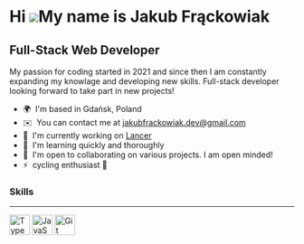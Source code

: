 Hi ![](https://user-images.githubusercontent.com/18350557/176309783-0785949b-9127-417c-8b55-ab5a4333674e.gif)My name is Jakub Frąckowiak
========================================================================================================================================

Full-Stack Web Developer
------------------------

My passion for coding started in 2021 and since then I am constantly expanding my knowlage and developing new skills. Full-stack developer looking forward to take part in new projects!

*   🌍  I'm based in Gdańsk, Poland
*   ✉️  You can contact me at [jakubfrackowiak.dev@gmail.com](mailto:jakubfrackowiak.dev@gmail.com)
*   🚀  I'm currently working on [Lancer](http://lancer.co.uk)
*   🧠  I'm learning quickly and thoroughly
*   🤝  I'm open to collaborating on various projects. I am open minded!
*   ⚡  cycling enthusiast 🚴

  ### Skills 
------------------------
<p align="left">
<a href="https://www.typescriptlang.org/" target="_blank" rel="noreferrer"><img src="https://raw.githubusercontent.com/danielcranney/readme-generator/main/public/icons/skills/typescript-colored.svg" width="36" height="36" alt="TypeScript" /></a>
<a href="https://developer.mozilla.org/en-US/docs/Web/JavaScript" target="_blank" rel="noreferrer"><img src="https://raw.githubusercontent.com/danielcranney/readme-generator/main/public/icons/skills/javascript-colored.svg" width="36" height="36" alt="JavaScript" /></a>
<a href="https://git-scm.com/" target="_blank" rel="noreferrer"><img src="https://raw.githubusercontent.com/danielcranney/readme-generator/main/public/icons/skills/git-colored.svg" width="36" height="36" alt="Git" /></a>
</p>
